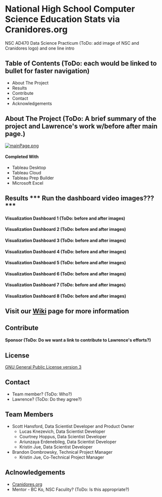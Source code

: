 # National High School Computer Science Education Stats via Cranidores.org
NSC AD470 Data Science Practicum (ToDo: add image of NSC and Cranidores logo) and one line intro

## Table of Contents (ToDo: each would be linked to bullet for faster navigation)
- About The Project
- Results
- Contribute
- Contact
- Acknowledgements

## About The Project (ToDo: A brief summary of the project and Lawrence's work w/before after main page.)
[![mainPage.png](https://i.postimg.cc/MH9C3HqN/mainPage.png)](https://postimg.cc/q6CDzktx)

#### Completed With
- Tableau Desktop
- Tableau Cloud
- Tableau Prep Builder
- Microsoft Excel

## Results   *** Run the dashboard video images??? ***
#### Visualization Dashboard 1 (ToDo: before and after images)

#### Visualization Dashboard 2 (ToDo: before and after images)

#### Visualization Dashboard 3 (ToDo: before and after images)

#### Visualization Dashboard 4 (ToDo: before and after images)

#### Visualization Dashboard 5 (ToDo: before and after images)

#### Visualization Dashboard 6 (ToDo: before and after images)

#### Visualization Dashboard 7 (ToDo: before and after images)

#### Visualization Dashboard 8 (ToDo: before and after images)

## Visit our [Wiki](https://github.com/KristinJJ/Cranidores/wiki) page for more information

## Contribute
#### Sponsor (ToDo: Do we want a link to contribute to Lawrence's efforts?)

## License
[GNU General Public License version 3](https://opensource.org/license/gpl-3-0/)

## Contact
- Team member? (ToDo: Who?)
- Lawrence? (ToDo: Do they agree?)

## Team Members
- Scott Hansford, Data Scientist Developer and Product Owner
  - Lucas Knezevich, Data Scientist Developer
  - Courtney Hoppus, Data Scientist Developer
  - Ariunzaya Erdenebileg, Data Scientist Developer
  - Kristin Jue, Data Scientist Developer
- Brandon Dombrowsky, Technical Project Manager
  - Kristin Jue, Co-Technical Project Manager
  
## Aclnowledgements
- [Cranidores.org](https://cranidores.org/) 
- Mentor - BC Ko, NSC Faculity? (ToDo: Is this appropriate?)

